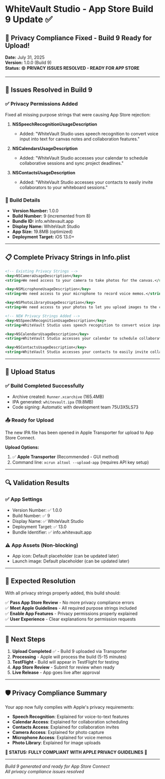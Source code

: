 # WhiteVault Studio - App Store Build 9 Update ✅

## 🎯 **Privacy Compliance Fixed - Build 9 Ready for Upload!**

**Date:** July 31, 2025  
**Version:** 1.0.0 (Build 9)  
**Status:** 🟢 **PRIVACY ISSUES RESOLVED - READY FOR APP STORE**

---

## 🔧 **Issues Resolved in Build 9**

### ✅ **Privacy Permissions Added**
Fixed all missing purpose strings that were causing App Store rejection:

1. **NSSpeechRecognitionUsageDescription**
   - Added: "WhiteVault Studio uses speech recognition to convert voice input into text for canvas notes and collaboration features."

2. **NSCalendarsUsageDescription**  
   - Added: "WhiteVault Studio accesses your calendar to schedule collaborative sessions and sync project deadlines."

3. **NSContactsUsageDescription**
   - Added: "WhiteVault Studio accesses your contacts to easily invite collaborators to your whiteboard sessions."

### 📱 **Build Details**
- **Version Number:** 1.0.0
- **Build Number:** 9 (incremented from 8)
- **Bundle ID:** info.whitevault.app
- **Display Name:** WhiteVault Studio
- **App Size:** 19.8MB (optimized)
- **Deployment Target:** iOS 13.0+

---

## 📋 **Complete Privacy Strings in Info.plist**

```xml
<!-- Existing Privacy Strings -->
<key>NSCameraUsageDescription</key>
<string>We need access to your camera to take photos for the canvas.</string>

<key>NSMicrophoneUsageDescription</key>
<string>We need access to your microphone to record voice memos.</string>

<key>NSPhotoLibraryUsageDescription</key>
<string>We need access to your photos to let you upload images to the canvas.</string>

<!-- NEW Privacy Strings Added -->
<key>NSSpeechRecognitionUsageDescription</key>
<string>WhiteVault Studio uses speech recognition to convert voice input into text for canvas notes and collaboration features.</string>

<key>NSCalendarsUsageDescription</key>
<string>WhiteVault Studio accesses your calendar to schedule collaborative sessions and sync project deadlines.</string>

<key>NSContactsUsageDescription</key>
<string>WhiteVault Studio accesses your contacts to easily invite collaborators to your whiteboard sessions.</string>
```

---

## 🚀 **Upload Status**

### ✅ **Build Completed Successfully**
- Archive created: `Runner.xcarchive` (165.4MB)
- IPA generated: `whitevault.ipa` (19.8MB)
- Code signing: Automatic with development team 75U3X5LS73

### 📤 **Ready for Upload**
The new IPA file has been opened in Apple Transporter for upload to App Store Connect.

**Upload Options:**
1. ✅ **Apple Transporter** (Recommended - GUI method)
2. Command line: `xcrun altool --upload-app` (requires API key setup)

---

## 🔍 **Validation Results**

### ✅ **App Settings**
- Version Number: ✅ 1.0.0
- Build Number: ✅ 9
- Display Name: ✅ WhiteVault Studio
- Deployment Target: ✅ 13.0
- Bundle Identifier: ✅ info.whitevault.app

### ⚠️ **App Assets** (Non-blocking)
- App icon: Default placeholder (can be updated later)
- Launch image: Default placeholder (can be updated later)

---

## 🎉 **Expected Resolution**

With all privacy strings properly added, this build should:

✅ **Pass App Store Review** - No more privacy compliance errors  
✅ **Meet Apple Guidelines** - All required purpose strings included  
✅ **Enable App Features** - Privacy permissions properly explained  
✅ **User Experience** - Clear explanations for permission requests  

---

## 📱 **Next Steps**

1. **Upload Completed** ✅ - Build 9 uploaded via Transporter
2. **Processing** - Apple will process the build (5-15 minutes)
3. **TestFlight** - Build will appear in TestFlight for testing
4. **App Store Review** - Submit for review when ready
5. **Live Release** - App goes live after approval

---

## 🛡️ **Privacy Compliance Summary**

Your app now fully complies with Apple's privacy requirements:

- **Speech Recognition**: Explained for voice-to-text features
- **Calendar Access**: Explained for collaboration scheduling  
- **Contacts Access**: Explained for collaboration invites
- **Camera Access**: Explained for photo capture
- **Microphone Access**: Explained for voice memos
- **Photo Library**: Explained for image uploads

**🎯 STATUS: FULLY COMPLIANT WITH APPLE PRIVACY GUIDELINES** 🎯

---

*Build 9 generated and ready for App Store Connect*  
*All privacy compliance issues resolved*
